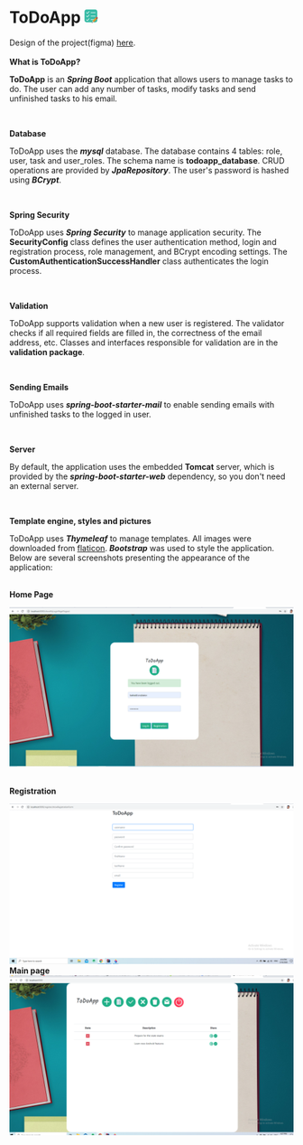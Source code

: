 # ToDoApp ![](src/main/resources/static/img/task-pro-sm.png)
Design of the project(figma) [here](https://www.figma.com/file/imGmRlsjBGkvZXXYzyeF2b/ToDoApp?node-id=0%3A1).
<br>
<br>
<b>What is ToDoApp?</b>

<b>ToDoApp</b> is an <b><i>Spring Boot</i></b> application that allows users to manage tasks to do. The user can add any number of tasks, modify tasks and send unfinished tasks to his email.

<br>


<b>Database</b>

ToDoApp uses the <b><i>mysql</b></i> database. The database contains 4 tables: role, user, task and user_roles. The schema name is <b>todoapp_database</b>. CRUD operations are provided by <b><i>JpaRepository</b></i>. The user's password is hashed using <b><i>BCrypt</b></i>.

<br>

<b>Spring Security</b>

ToDoApp uses <b><i>Spring Security</i></b> to manage application security. The <b>SecurityConfig</b> class defines the user authentication method, login and registration process, role management, and BCrypt encoding settings. The <b>CustomAuthenticationSuccessHandler</b> class authenticates the login process.

<br>

<b>Validation</b>

ToDoApp supports validation when a new user is registered. The validator checks if all required fields are filled in, the correctness of the email address, etc. Classes and interfaces responsible for validation are in the <b>validation package</b>.

<br>

<b>Sending Emails</b>

ToDoApp uses <b><i>spring-boot-starter-mail</b></i> to enable sending emails with unfinished tasks to the logged in user.

<br>

<b>Server</b>

By default, the application uses the embedded <b>Tomcat</b> server, which is provided by the <b><i>spring-boot-starter-web</b></i> dependency, so you don't need an external server.

<br>

<b>Template engine, styles and pictures</b>

ToDoApp uses <b><i>Thymeleaf</b></i> to manage templates. All images were downloaded from <a href="https://www.flaticon.com/home">flaticon</a>. <b><i>Bootstrap</b></i> was used to style the application. Below are several screenshots presenting the appearance of the application:

<br>
<b>Home Page</b>
<br>

![](screenshots/firstScreen.png)

<br>
<b>Registration</b>

![](screenshots/second.png)
<br>
<b>Main page</b>
![](screenshots/third.png)